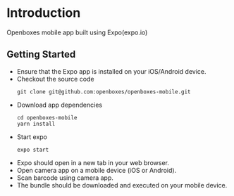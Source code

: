 # Introduction
Openboxes mobile app built using Expo(expo.io)

## Getting Started 
* Ensure that the Expo app is installed on your iOS/Android device.
* Checkout the source code
    ```
    git clone git@github.com:openboxes/openboxes-mobile.git
    ```
* Download app dependencies
    ```
    cd openboxes-mobile
    yarn install
    ```
* Start expo 
    ```
    expo start
    ```
* Expo should open in a new tab in your web browser.
* Open camera app on a mobile device (iOS or Android).
* Scan barcode using camera app.
* The bundle should be downloaded and executed on your mobile device.
